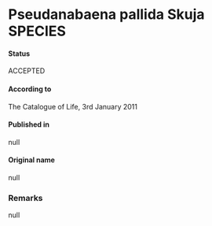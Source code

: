 # Pseudanabaena pallida Skuja SPECIES

#### Status
ACCEPTED

#### According to
The Catalogue of Life, 3rd January 2011

#### Published in
null

#### Original name
null

### Remarks
null